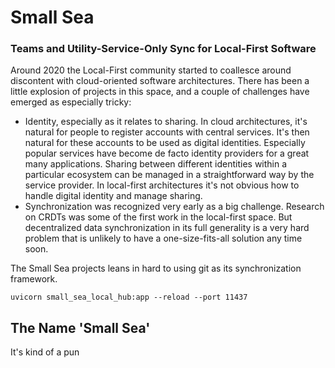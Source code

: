# Small Sea

### Teams and Utility-Service-Only Sync for Local-First Software

Around 2020 the Local-First community started to coallesce around discontent with cloud-oriented software architectures.
There has been a little explosion of projects in this space, and a couple of challenges have emerged as especially tricky:

- Identity, especially as it relates to sharing.
  In cloud architectures, it's natural for people to register accounts with central services.
  It's then natural for these accounts to be used as digital identities.
  Especially popular services have become de facto identity providers for a great many applications.
  Sharing between different identities within a particular ecosystem can be managed in a straightforward way by the service provider.
  In local-first architectures it's not obvious how to handle digital identity and manage sharing.
- Synchronization was recognized very early as a big challenge.
  Research on CRDTs was some of the first work in the local-first space.
  But decentralized data synchronization in its full generality is a very hard problem that is unlikely to have a one-size-fits-all solution any time soon.
  
The Small Sea projects leans in hard to using git as its synchronization framework.

`uvicorn small_sea_local_hub:app --reload --port 11437`

## The Name 'Small Sea'

It's kind of a pun

